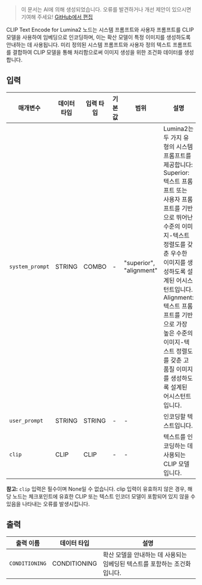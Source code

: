 > 이 문서는 AI에 의해 생성되었습니다. 오류를 발견하거나 개선 제안이 있으시면 기여해 주세요! [GitHub에서 편집](https://github.com/Comfy-Org/embedded-docs/blob/main/comfyui_embedded_docs/docs/CLIPTextEncodeLumina2/ko.md)

CLIP Text Encode for Lumina2 노드는 시스템 프롬프트와 사용자 프롬프트를 CLIP 모델을 사용하여 임베딩으로 인코딩하며, 이는 확산 모델이 특정 이미지를 생성하도록 안내하는 데 사용됩니다. 미리 정의된 시스템 프롬프트와 사용자 정의 텍스트 프롬프트를 결합하여 CLIP 모델을 통해 처리함으로써 이미지 생성을 위한 조건화 데이터를 생성합니다.

## 입력

| 매개변수 | 데이터 타입 | 입력 타입 | 기본값 | 범위 | 설명 |
|-----------|-----------|------------|---------|-------|-------------|
| `system_prompt` | STRING | COMBO | - | "superior", "alignment" | Lumina2는 두 가지 유형의 시스템 프롬프트를 제공합니다: Superior: 텍스트 프롬프트 또는 사용자 프롬프트를 기반으로 뛰어난 수준의 이미지-텍스트 정렬도를 갖춘 우수한 이미지를 생성하도록 설계된 어시스턴트입니다. Alignment: 텍스트 프롬프트를 기반으로 가장 높은 수준의 이미지-텍스트 정렬도를 갖춘 고품질 이미지를 생성하도록 설계된 어시스턴트입니다. |
| `user_prompt` | STRING | STRING | - | - | 인코딩할 텍스트입니다. |
| `clip` | CLIP | CLIP | - | - | 텍스트를 인코딩하는 데 사용되는 CLIP 모델입니다. |

**참고:** `clip` 입력은 필수이며 None일 수 없습니다. clip 입력이 유효하지 않은 경우, 해당 노드는 체크포인트에 유효한 CLIP 또는 텍스트 인코더 모델이 포함되어 있지 않을 수 있음을 나타내는 오류를 발생시킵니다.

## 출력

| 출력 이름 | 데이터 타입 | 설명 |
|-------------|-----------|-------------|
| `CONDITIONING` | CONDITIONING | 확산 모델을 안내하는 데 사용되는 임베딩된 텍스트를 포함하는 조건화입니다. |
